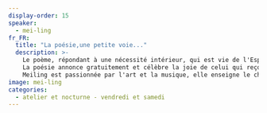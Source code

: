 ```yaml
---
display-order: 15
speaker:
  - mei-ling
fr_FR:
  title: "La poésie,une petite voie..."
  description: >-
    Le poème, répondant à une nécessité intérieur, qui est vie de l'Esprit, laisse prendre forme par sa parole une perception de l'être au monde, à la vérité de la vie.
    La poésie annonce gratuitement et célèbre la joie de celui qui reçoit la vie inépuisable, parce que la louange ouvre à autre que soi, unit êtres et univers. Ainsi este-lle entendue comme parole sacrée. C'est a dire éclairée, pour être offerte en nourriture spirituelle à l'inquiétude d'un monde qui peut empêcher l'homme d'être homme. Dans son dernier manuscrit. Simon Weil rappelle qu'il est de l'ordre de l'humain de satisfaire les besoins terrestres et l'âme a des besoins qui, lorsqu'ils ne sont pas satisfaits, la mettent dans un état analogue à l'état d'un corps affamé et mutilé. Porte parole, le poète est porteur d'un souffle venu de la petite source de l'espérance. Sans que cela paraisse, la vertu du langage poétique est de laisser entendre surgir d'une histoire humaine le souffle d'un fin silence d'une parole qui touche l'âme et le cœur.<br>
    Meiling est passionnée par l'art et la musique, elle enseigne le chinois. Pendant la nocturne elle proposera des poèmes en chinois et dans la journée des calligraphies personnalisées.
image: mei-ling
categories:
  - atelier et nocturne - vendredi et samedi
---
```

